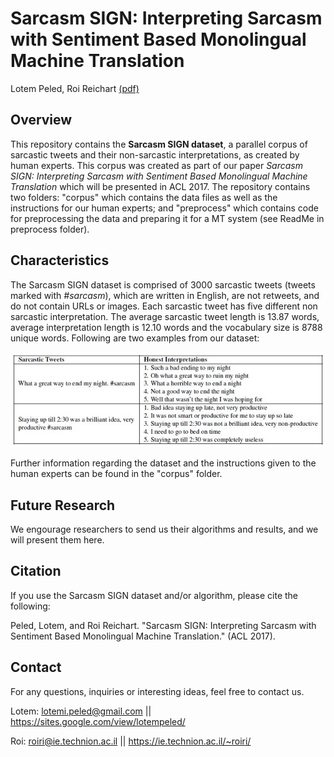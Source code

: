 # Sarcasm SIGN: Interpreting Sarcasm with Sentiment Based Monolingual Machine Translation

Lotem Peled, Roi Reichart [(pdf)](https://arxiv.org/abs/1704.06836)

## Overview

This repository contains the **Sarcasm SIGN dataset**, a parallel corpus of sarcastic tweets and their non-sarcastic interpretations, as created by human experts. This corpus was created as part of our paper *Sarcasm SIGN: Interpreting Sarcasm with Sentiment Based
Monolingual Machine Translation* which will be presented in ACL 2017. The repository contains two folders: "corpus" which contains the data files as well as the instructions for our human experts; and "preprocess" which contains code for preprocessing the data and preparing it for a MT system (see ReadMe in preprocess folder).

## Characteristics

The Sarcasm SIGN dataset is comprised of 3000 sarcastic tweets (tweets marked with *#sarcasm*), which are written in English, are not retweets, and do not contain URLs or images. Each sarcastic tweet has five different non sarcastic interpretation. The average sarcastic tweet length is 13.87 words, average interpretation length is 12.10 words and the vocabulary size is 8788 unique words. Following are two examples from our dataset:

![Screenshot](datasetExample.jpg)

Further information regarding the dataset and the instructions given to the human experts can be found in the "corpus" folder.

## Future Research

We engourage researchers to send us their algorithms and results, and we will present them here. 

## Citation

If you use the Sarcasm SIGN dataset and/or algorithm, please cite the following:

Peled, Lotem, and Roi Reichart. "Sarcasm SIGN: Interpreting Sarcasm with Sentiment Based Monolingual Machine Translation." (ACL 2017).

## Contact

For any questions, inquiries or interesting ideas, feel free to contact us.

Lotem: lotemi.peled@gmail.com || https://sites.google.com/view/lotempeled/

Roi: roiri@ie.technion.ac.il || https://ie.technion.ac.il/~roiri/



